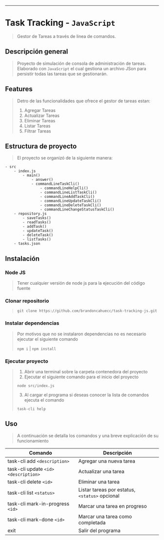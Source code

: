 ***
# Task Tracking - `JavaScript`
> Gestor de Tareas a través de linea de comandos.

## Descripción general
> Proyecto de simulación de consola de administración de tareas. Elaborado con `JavaScript` el cual gestiona un archivo JSon para persistir todas las tareas que se gestionarán.

## Features

> Detro de las funcionalidades que ofrece el gestor de tareas estan:
> 
> 1. Agregar Tareas
> 2. Actualizar Tareas
> 3. Eliminar Tareas
> 4. Listar Tareas
> 5. Filtrar Tareas

## Estructura de proyecto

> El proyecto se organizó de la siguiente manera:

```
- src
    - index.js
        - main()
            - answer()
            - commandLineTaskCli()
                - commandLineHelpCli()
                - commandLineListTaskCli()
                - commandLineAddTaskCli()
                - commandLineUpdateTaskCli()
                - commandLineDeleteTaskCli()
                - commandLineChangeStatusTaskCli()
    - repository.js
        - saveTasks()
        - readTasks()
        - addTask()
        - updateTask()
        - deleteTask()
        - listTasks()
    - tasks.json
```

## Instalación

### Node JS
> Tener cualquier versión de node js para la ejecución del código fuente

### Clonar repositorio
> `git clone https://github.com/brandoncahuecc/task-tracking-js.git`

### Instalar dependencias

> Por motivos que no se instalaron dependencias no es necesario ejecutar el siguiente comando
>
> `npm i` | `npm install`

### Ejecutar proyecto
> 1. Abrir una terminal sobre la carpeta contenedora del proyecto
> 2. Ejecutar el siguiente comando para el inicio del proyecto
> 
> `node src/index.js`
>
> 3. Al cargar el programa si deseas conocer la lista de comandos ejecuta el comando
>
> `task-cli help`


## Uso
> A continuación se detalla los comandos y una breve explicación de su funcionamiento

| Comando | Descripción |
| - | - |
| task-cli add `<description>` | Agregar una nueva tarea |
| task-cli update `<id>` `<description>` | Actualizar una tarea |
| task-cli delete `<id>` | Eliminar una tarea |
| task-cli list `<status>` | Listar tareas por estatus, `<status>` opcional |
| task-cli mark-in-progress `<id>` | Marcar una tarea en progreso |
| task-cli mark-done `<id>` | Marcar una tarea como completada |
| exit | Salir del programa |

